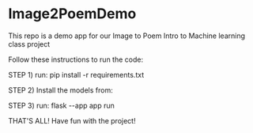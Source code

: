 # Image2PoemDemo

This repo is a demo app for our Image to Poem Intro to Machine learning class project

Follow these instructions to run the code: <br>

STEP 1) run: pip install -r requirements.txt

STEP 2) Install the models from: 

STEP 3) run: flask --app app run


THAT'S ALL! Have fun with the project!

